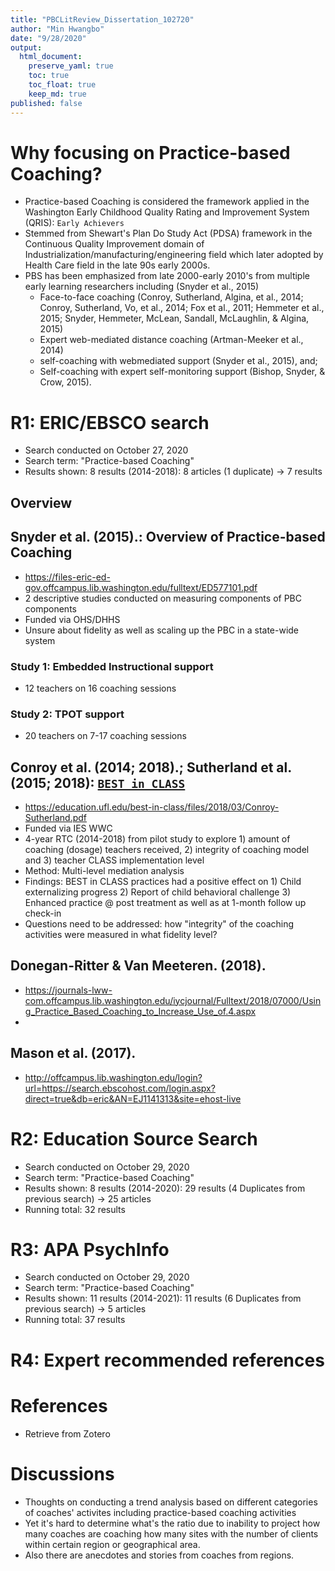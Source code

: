 ```yaml
---
title: "PBCLitReview_Dissertation_102720"
author: "Min Hwangbo"
date: "9/28/2020"
output:
  html_document:
    preserve_yaml: true
    toc: true
    toc_float: true
    keep_md: true
published: false
---
```




# Why focusing on Practice-based Coaching?

* Practice-based Coaching is considered the framework applied in the Washington Early Childhood Quality Rating and Improvement System (QRIS): `Early Achievers`
* Stemmed from Shewart's Plan Do Study Act (PDSA) framework in the Continuous Quality Improvement domain of Industrialization/manufacturing/engineering field which later adopted by Health Care field in the late 90s early 2000s.
* PBS has been emphasized from late 2000-early 2010's from multiple early learning researchers including (Snyder et al., 2015)
  * Face-to-face coaching (Conroy, Sutherland, Algina, et al., 2014; Conroy, Sutherland, Vo, et al., 2014; Fox et al., 2011; Hemmeter et al., 2015; Snyder, Hemmeter, McLean, Sandall, McLaughlin, & Algina, 2015)
  * Expert web-mediated distance coaching (Artman-Meeker et al., 2014)
  * self-coaching with webmediated support (Snyder et al., 2015), and;
  * Self-coaching with expert self-monitoring support (Bishop, Snyder, & Crow, 2015). 


# R1: ERIC/EBSCO search
* Search conducted on October 27, 2020
* Search term: "Practice-based Coaching"
* Results shown: 8 results (2014-2018): 8 articles (1 duplicate) -> 7 results


## Overview

## Snyder et al. (2015).: Overview of Practice-based Coaching
* https://files-eric-ed-gov.offcampus.lib.washington.edu/fulltext/ED577101.pdf
* 2 descriptive studies conducted on measuring components of PBC components
* Funded via OHS/DHHS
* Unsure about fidelity as well as scaling up the PBC in a state-wide system

### Study 1: Embedded Instructional support
* 12 teachers on 16 coaching sessions

### Study 2: TPOT support
* 20 teachers on 7-17 coaching sessions

## Conroy et al. (2014; 2018).; Sutherland et al.(2015; 2018): [`BEST in CLASS`](https://education.ufl.edu/best-in-class/)
* https://education.ufl.edu/best-in-class/files/2018/03/Conroy-Sutherland.pdf
* Funded via IES WWC
* 4-year RTC (2014-2018) from pilot study to explore 1) amount of coaching (dosage) teachers received, 2) integrity of coaching model and 3) teacher CLASS implementation level
* Method: Multi-level mediation analysis
* Findings: BEST in CLASS practices had a positive effect on 1) Child externalizing progress 2) Report of child behavioral challenge 3) Enhanced practice @ post treatment as well as at 1-month follow up check-in
* Questions need to be addressed: how "integrity" of the coaching activities were measured in what fidelity level?

## Donegan-Ritter & Van Meeteren. (2018).
* https://journals-lww-com.offcampus.lib.washington.edu/iycjournal/Fulltext/2018/07000/Using_Practice_Based_Coaching_to_Increase_Use_of.4.aspx
*

## Mason et al. (2017).
* http://offcampus.lib.washington.edu/login?url=https://search.ebscohost.com/login.aspx?direct=true&db=eric&AN=EJ1141313&site=ehost-live

# R2: Education Source Search

* Search conducted on October 29, 2020
* Search term: "Practice-based Coaching"
* Results shown: 8 results (2014-2020): 29 results (4 Duplicates from previous search) -> 25 articles
* Running total: 32 results


# R3: APA PsychInfo

* Search conducted on October 29, 2020
* Search term: "Practice-based Coaching"
* Results shown: 11 results (2014-2021): 11 results (6 Duplicates from previous search) -> 5 articles
* Running total: 37 results

# R4: Expert recommended references

# References
* Retrieve from Zotero

# Discussions
* Thoughts on conducting a trend analysis based on different categories of coaches' activites including practice-based coaching activities
* Yet it's hard to determine what's the ratio due to inability to project how many coaches are coaching how many sites with the number of clients within certain region or geographical area.
* Also there are anecdotes and stories from coaches from regions.




